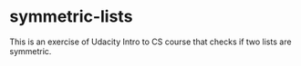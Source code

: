 # symmetric-lists
This is an exercise of Udacity Intro to CS course that checks if two lists are symmetric. 
